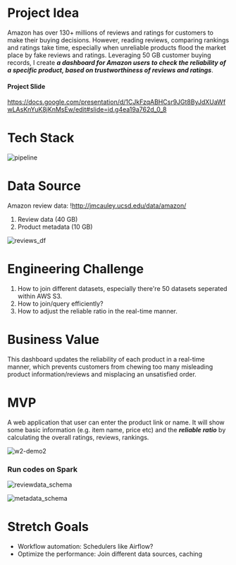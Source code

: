 # Project Idea 
Amazon has over 130+ millions of reviews and ratings for customers to make their buying decisions. However, reading reviews, comparing rankings and ratings take time, especially when unreliable products flood the market place by fake reviews and ratings. Leveraging 50 GB customer buying records, I create **_a dashboard for Amazon users to check the reliability of a specific product, based on trustworthiness of reviews and ratings_**. 

#### Project Slide
https://docs.google.com/presentation/d/1CJkFzqABHCsr9JGt8ByJdXUaWfwLAsKnYuK8jKnMsEw/edit#slide=id.g4ea19a762d_0_8

# Tech Stack

![pipeline](https://user-images.githubusercontent.com/11646036/51764047-f1730980-2088-11e9-9584-d076dcaf27bc.png)


# Data Source
Amazon review data: !http://jmcauley.ucsd.edu/data/amazon/
1. Review data (40 GB) 
2. Product metadata (10 GB)

![reviews_df](https://user-images.githubusercontent.com/11646036/51401319-4bab2200-1aff-11e9-8083-0c8741a102c3.png)
  

# Engineering Challenge
1. How to join different datasets, especially there're 50 datasets seperated within AWS S3.
2. How to join/query efficiently?
3. How to adjust the reliable ratio in the real-time manner.

# Business Value
This dashboard updates the reliability of each product in a real-time manner, which prevents customers from chewing too many misleading product information/reviews and misplacing an unsatisfied order.

# MVP
A web application that user can enter the product link or name. It will show some basic information (e.g. item name, price etc) and the **_reliable ratio_** by calculating the overall ratings, reviews, rankings. 

![w2-demo2](https://user-images.githubusercontent.com/11646036/51765825-bde6ae00-208d-11e9-9c81-2c6c7dabd892.png)

### Run codes on Spark
![reviewdata_schema](https://user-images.githubusercontent.com/11646036/51766297-10749a00-208f-11e9-850d-e8b5c689179a.png)



![metadata_schema](https://user-images.githubusercontent.com/11646036/51766305-14082100-208f-11e9-8607-476e7f283e98.png)


# Stretch Goals
* Workflow automation: Schedulers like Airflow?
* Optimize the performance: Join different data sources, caching
